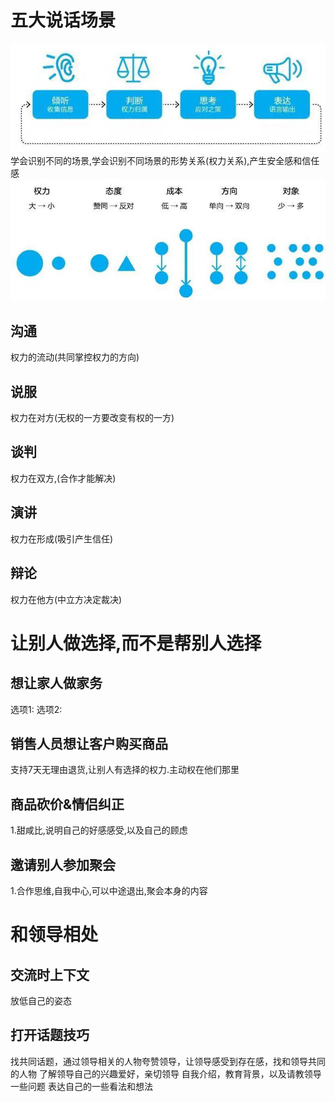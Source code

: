 # 五大说话场景
![img.png](img.png)
学会识别不同的场景,学会识别不同场景的形势关系(权力关系),产生安全感和信任感
![img_1.png](img_1.png)
## 沟通
权力的流动(共同掌控权力的方向)
## 说服
权力在对方(无权的一方要改变有权的一方)
## 谈判
权力在双方,(合作才能解决)
## 演讲
权力在形成(吸引产生信任)
## 辩论
权力在他方(中立方决定裁决)



# 让别人做选择,而不是帮别人选择
## 想让家人做家务
选项1:
选项2:
## 销售人员想让客户购买商品
支持7天无理由退货,让别人有选择的权力.主动权在他们那里
## 商品砍价&情侣纠正
1.甜咸比,说明自己的好感感受,以及自己的顾虑
## 邀请别人参加聚会
1.合作思维,自我中心,可以中途退出,聚会本身的内容


# 和领导相处
## 交流时上下文
放低自己的姿态
## 打开话题技巧
找共同话题，通过领导相关的人物夸赞领导，让领导感受到存在感，找和领导共同的人物
了解领导自己的兴趣爱好，亲切领导
自我介绍，教育背景，以及请教领导一些问题
表达自己的一些看法和想法
